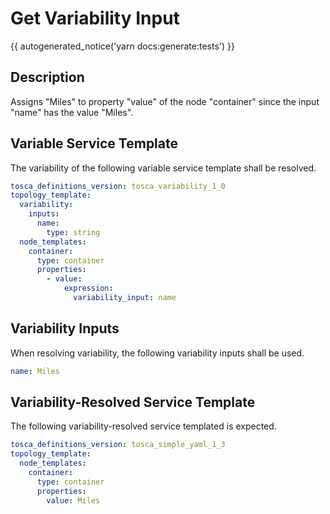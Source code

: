 # Get Variability Input

{{ autogenerated_notice('yarn docs:generate:tests') }}

## Description

Assigns "Miles" to property "value" of the node "container" since the input "name" has the value "Miles".

## Variable Service Template

The variability of the following variable service template shall be resolved.

```yaml linenums="1"
tosca_definitions_version: tosca_variability_1_0
topology_template:
  variability:
    inputs:
      name:
        type: string
  node_templates:
    container:
      type: container
      properties:
        - value:
            expression:
              variability_input: name
```

## Variability Inputs

When resolving variability, the following variability inputs shall be used.

```yaml linenums="1"
name: Miles
```


## Variability-Resolved Service Template

The following variability-resolved service templated is expected.

```yaml linenums="1"
tosca_definitions_version: tosca_simple_yaml_1_3
topology_template:
  node_templates:
    container:
      type: container
      properties:
        value: Miles
```

